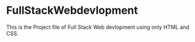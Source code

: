 # FullStackWebdevlopment
This is the Project file of Full Stack Web devlopment using only HTML and CSS.
